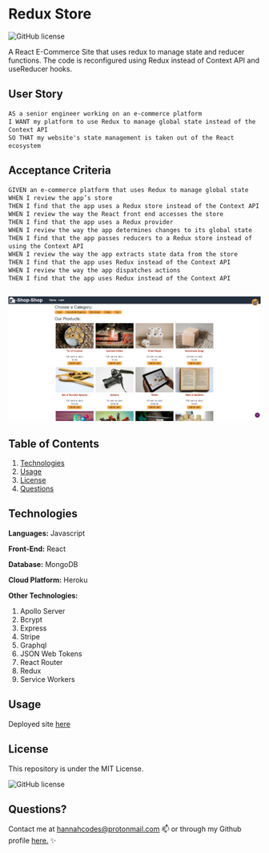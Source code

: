 # Redux Store

![GitHub license](https://img.shields.io/badge/license-MIT-blue.svg)

A React E-Commerce Site that uses redux to manage state and reducer functions. The code is reconfigured using Redux instead of Context API and useReducer hooks. 


## User Story
```
AS a senior engineer working on an e-commerce platform
I WANT my platform to use Redux to manage global state instead of the Context API
SO THAT my website's state management is taken out of the React ecosystem

```

## Acceptance Criteria
```
GIVEN an e-commerce platform that uses Redux to manage global state
WHEN I review the app’s store
THEN I find that the app uses a Redux store instead of the Context API
WHEN I review the way the React front end accesses the store
THEN I find that the app uses a Redux provider
WHEN I review the way the app determines changes to its global state
THEN I find that the app passes reducers to a Redux store instead of using the Context API
WHEN I review the way the app extracts state data from the store
THEN I find that the app uses Redux instead of the Context API
WHEN I review the way the app dispatches actions
THEN I find that the app uses Redux instead of the Context API

```

##

![Screenshot](./client/src/imgs/screenshot.png)


## Table of Contents
1. [Technologies](##Technologies)
1. [Usage](##Usage)
1. [License](##License)
1. [Questions](##Questions)


## Technologies

**Languages:** Javascript

**Front-End:** React

**Database:** MongoDB

**Cloud Platform:** Heroku

**Other Technologies:**
1. Apollo Server
1. Bcrypt
1. Express 
1. Stripe
1. Graphql 
1. JSON Web Tokens
1. React Router 
1. Redux
1. Service Workers


## Usage

Deployed site [here](https://redux-store-hm.herokuapp.com)


## License

This repository is under the MIT License.

![GitHub license](https://img.shields.io/badge/license-MIT-blue.svg)


## Questions?

Contact me at hannahcodes@protonmail.com 📫 or through my Github profile [here.](https://github.com/hannahnmcdonald) ✨
